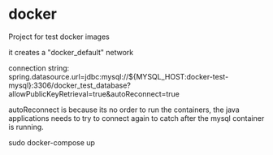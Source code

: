 # docker
Project for test docker images

it creates a "docker_default" network

connection string: spring.datasource.url=jdbc:mysql://${MYSQL_HOST:docker-test-mysql}:3306/docker_test_database?allowPublicKeyRetrieval=true&autoReconnect=true

autoReconnect is because its no order to run the containers, the java applications needs to try to connect again to catch after the mysql container is running.

sudo docker-compose up




